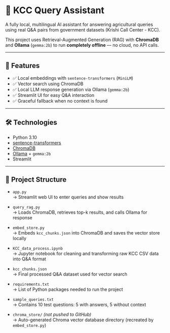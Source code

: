 # 🌾 KCC Query Assistant

A fully local, multilingual AI assistant for answering agricultural queries using real Q&A pairs from government datasets (Krishi Call Center - KCC).

This project uses Retrieval-Augmented Generation (RAG) with **ChromaDB** and **Ollama** (`gemma:2b`) to run **completely offline** — no cloud, no API calls.

---

## 🚀 Features

- ✅ Local embeddings with `sentence-transformers` (`MiniLM`)
- ✅ Vector search using ChromaDB
- ✅ Local LLM response generation via Ollama (`gemma:2b`)
- ✅ Streamlit UI for easy Q&A interaction
- ✅ Graceful fallback when no context is found

---

## 🛠️ Technologies

- Python 3.10
- [sentence-transformers](https://www.sbert.net/)
- [ChromaDB](https://www.trychroma.com/)
- [Ollama](https://ollama.com/) + `gemma:2b`
- Streamlit

---

## 📂 Project Structure
- `app.py`  
  → Streamlit web UI to enter queries and show results

- `query_rag.py`  
  → Loads ChromaDB, retrieves top-k results, and calls Ollama for response

- `embed_store.py`  
  → Embeds `kcc_chunks.json` into ChromaDB and saves the vector store locally

- `KCC_data_process.ipynb`  
  → Jupyter notebook for cleaning and transforming raw KCC CSV data into Q&A format

- `kcc_chunks.json`  
  → Final processed Q&A dataset used for vector search

- `requirements.txt`  
  → List of Python packages needed to run the project

- `sample_queries.txt`  
  → Contains 10 test questions: 5 with answers, 5 without context

- `chroma_store/` *(not pushed to GitHub)*  
  → Auto-generated Chroma vector database directory (recreated by `embed_store.py`)
